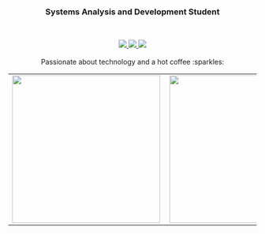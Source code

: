 <h3 align="center">Systems Analysis and Development Student</h3>
</br>
<p align="center">
   <a align="center" href="https://twitter.com/missmxcc" target="__blank">
      <img src="https://img.shields.io/badge/twitter-%231DA1F2.svg?&style=for-the-badge&logo=twitter&logoColor=white" >
   </a>
   <a align="center" href="https://linkedin.com/in/felipefloress" target="__blank">
      <img src="https://img.shields.io/badge/linkedin-%230077B5.svg?&style=for-the-badge&logo=linkedin&logoColor=white">
   </a>
   <a align="center" href="https://instagram.com/f_florxs" target="__blank">
      <img src="https://img.shields.io/badge/instagram-%23E4405F.svg?&style=for-the-badge&logo=instagram&logoColor=white">
   </a>
   <br>
   <br>
   Passionate about technology and a hot coffee :sparkles:
   </p>

   
   <center aligh="center">
      <table>
         <tr>
            <td><img width="300px" align="left" src="https://github-readme-stats.vercel.app/api?username=bruckmann&theme=dracula"/></td>
            <td><img width="300px" align="left" src="https://github-readme-stats.vercel.app/api/top-langs/?username=bruckmann&layout=compact&theme=dracula" /></td>
         </tr>   
      </table>
   </center>  
